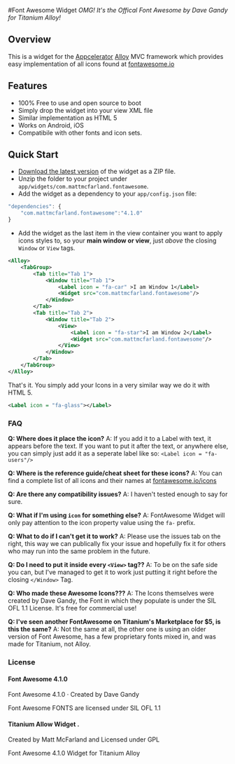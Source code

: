 #Font Awesome Widget
*OMG! It's the Offical Font Awesome by Dave Gandy for Titanium Alloy!*

## Overview
This is a widget for the [Appcelerator](http://www.appcelerator.com) [Alloy](http://projects.appcelerator.com/alloy/docs/Alloy-bootstrap/index.html) MVC framework which provides easy implementation of all icons found at [fontawesome.io](http://fontawesome.io)

## Features
* 100% Free to use and open source to boot
* Simply drop the widget into your view XML file
* Similar implementation as HTML 5
* Works on Android, iOS
* Compatibile with other fonts and icon sets.

## Quick Start
* [Download the latest version](https://github.com/mattmcfarland/com.mattmcfarland.fontawesome) of the widget as a ZIP file.
* Unzip the folder to your project under `app/widgets/com.mattmcfarland.fontawesome`.
* Add the widget as a dependency to your `app/config.json` file:

```javascript
"dependencies": {
	"com.mattmcfarland.fontawesome":"4.1.0"
}
```

* Add the widget as the last item in the view container you want to apply icons styles to, so your **main window or view**, just *above* the closing `Window` or `View` tags.

```xml
<Alloy>
    <TabGroup>
        <Tab title="Tab 1">
            <Window title="Tab 1">
                <Label icon = "fa-car" >I am Window 1</Label>
                <Widget src="com.mattmcfarland.fontawesome"/>
            </Window>
        </Tab>
        <Tab title="Tab 2">
            <Window title="Tab 2">
                <View>
                    <Label icon = "fa-star">I am Window 2</Label>
                    <Widget src="com.mattmcfarland.fontawesome"/>
                </View>
            </Window>
        </Tab>
    </TabGroup>
</Alloy>
```

That's it. You simply add your Icons in a very similar way we do it with HTML 5.

```xml
<Label icon = "fa-glass"></Label>
```

### FAQ 

**Q: Where does it place the icon?**
A: If you add it to a Label with text, it appears before the text.  If you want to put it after the text, or anywhere else, you can simply just add it as a seperate label like so: `<Label icon = "fa-users"/>`

**Q: Where is the reference guide/cheat sheet for these icons?**
A: You can find a complete list of all icons and their names at [fontawesome.io/icons](http://fontawesome.io/icons) 

**Q: Are there any compatibility issues?**
A: I haven't tested enough to say for sure.  

**Q: What if I'm using `icon` for something else?**
A: FontAwesome Widget will only pay attention to the icon property value using the `fa-` prefix.

**Q: What to do if I can't get it to work?**
A: Please use the issues tab on the right, this way we can publically fix your issue and hopefully fix it for others who may run into the same problem in the future.

**Q: Do I need to put it inside every `<View>` tag??**
A: To be on the safe side you can, but I've managed to get it to work just putting it right before the closing `</Window>` Tag.

**Q: Who made these Awesome Icons???**
A: The Icons themselves were created by Dave Gandy, the Font in which they populate is under the SIL OFL 1.1 License.  It's free for commercial use!

**Q: I've seen another FontAwesome on Titanium's Marketplace for $5, is this the same?**
A: Not the same at all, the other one is using an older version of Font Awesome, has a few proprietary fonts mixed in, and was made for Titanium, not Alloy. 

### License

#### Font Awesome 4.1.0

Font Awesome 4.1.0 · Created by Dave Gandy

Font Awesome FONTS are licensed under SIL OFL 1.1 



#### Titanium Allow Widget . 

Created by Matt McFarland and Licensed under GPL




Font Awesome 4.1.0 Widget for Titanium Alloy
